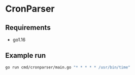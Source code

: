 # CronParser

## Requirements

* go1.16

## Example run

``` bash
go run cmd/cronparser/main.go "* * * * * /usr/bin/time"
```
